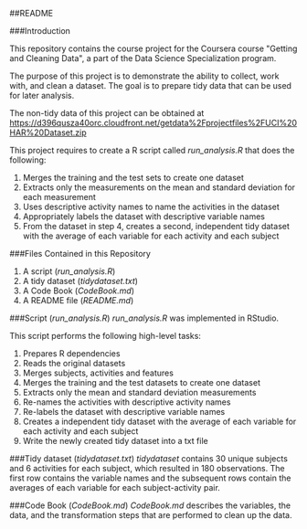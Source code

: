 ##README

###Introduction

This repository contains the course project for the Coursera course "Getting and Cleaning Data", a part of the Data Science Specialization program. 

The purpose of this project is to demonstrate the ability to collect, work with, and clean a dataset. The goal is to prepare tidy data that can be used for later analysis. 

The non-tidy data of this project can be obtained at https://d396qusza40orc.cloudfront.net/getdata%2Fprojectfiles%2FUCI%20HAR%20Dataset.zip 

This project requires to create a R script called *run_analysis.R* that does the following:

1. Merges the training and the test sets to create one dataset
2. Extracts only the measurements on the mean and standard deviation for each measurement 
3. Uses descriptive activity names to name the activities in the dataset
4. Appropriately labels the dataset with descriptive variable names 
5. From the dataset in step 4, creates a second, independent tidy dataset with the average of each variable for each activity and each subject


###Files Contained in this Repository
1. A script (*run_analysis.R*)
2. A tidy dataset (*tidydataset.txt*)
3. A Code Book (*CodeBook.md*)
4. A README file (*README.md*)


###Script (*run_analysis.R*)
*run_analysis.R* was implemented in RStudio.

This script performs the following high-level tasks:

1. Prepares R dependencies
2. Reads the original datasets
3. Merges subjects, activities and features
4. Merges the training and the test datasets to create one dataset
5. Extracts only the mean and standard deviation measurements 
6. Re-names the activities with descriptive activity names 
7. Re-labels the dataset with descriptive variable names 
8. Creates a independent tidy dataset with the average of each variable for each activity and each subject
9. Write the newly created tidy dataset into a txt file


###Tidy dataset (*tidydataset.txt*)
*tidydataset* contains 30 unique subjects and 6 activities for each subject, which resulted in 180 observations. The first row contains the variable names and the subsequent rows contain the averages of each variable for each subject-activity pair.


###Code Book (*CodeBook.md*)
*CodeBook.md* describes the variables, the data, and the transformation steps that are performed to clean up the data. 